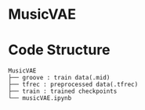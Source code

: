 # MusicVAE

# Code Structure
```
MusicVAE
├── groove : train data(.mid)
├── tfrec : preprocessed data(.tfrec)
├── train : trained checkpoints
└── musicVAE.ipynb
```
